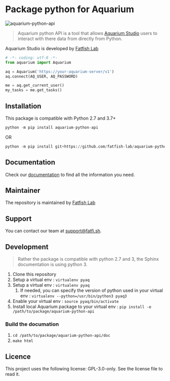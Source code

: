 
# Package python for Aquarium

![aquarium-python-api](https://github.com/fatfish-lab/aquarium-python-api/blob/main/doc/source/_static/logo.png?raw=true)

> Aquarium python API is a tool that allows [Aquarium Studio](https://fatfi.sh/aquarium) users to interact with there data from directly from Python.

Aquarium Studio is developed by [Fatfish Lab](https://fatfi.sh)

```python
# -*- coding: utf-8 -*-
from aquarium import Aquarium

aq = Aquarium('https://your-aquarium-server/v1')
aq.connect(AQ_USER, AQ_PASSWORD)

me = aq.get_current_user()
my_tasks = me.get_tasks()
```

## Installation
This package is compatible with Python 2.7 and 3.7+

```python
python -m pip install aquarium-python-api
```
OR
```python
python -m pip install git+https://github.com/fatfish-lab/aquarium-python-api.git
```

## Documentation

Check our [documentation](https://docs.fatfish.app/dev/python/index.html) to find all the information you need.

## Maintainer

The repository is maintained by [Fatfish Lab](https://fatfi.sh)

## Support

You can contact our team at [support@fatfi.sh](mailto:support@fatfi.sh).

## Development

> Rather the package is compatible with python 2.7 and 3, the Sphinx documentation is using python 3.

1. Clone this repository
2. Setup a virtual env : `virtualenv pyaq`
3. Setup a virtual env : `virtualenv pyaq`
   1. If needed, you can specify the version of python used in your virtual env : `virtualenv --python=/usr/bin/python3 pyaq3`
4. Enable your virtual env : `source pyaq/bin/activate`
5. Install local Aquarium package to your virtual env : `pip install -e /path/to/package/aquarium-python-api`

### Build the documation

1. `cd /path/to/package/aquarium-python-api/doc`
2. `make html`

## Licence

This project uses the following license: GPL-3.0-only.
See the license file to read it.

